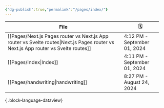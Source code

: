 ```yaml
---
{"dg-publish":true,"permalink":"/pages/index/"}
---
```


| File                                                                                                                                  | 🗓️                          |
| ------------------------------------------------------------------------------------------------------------------------------------- | ---------------------------- |
| [[Pages/Next.js Pages router vs Next.js App router vs Svelte routes\|Next.js Pages router vs Next.js App router vs Svelte routes]] | 4:12 PM - September 01, 2024 |
| [[Pages/Index\|Index]]                                                                                                             | 4:11 PM - September 01, 2024 |
| [[Pages/handwriting\|handwriting]]                                                                                                 | 8:27 PM - August 24, 2024    |

{ .block-language-dataview}

